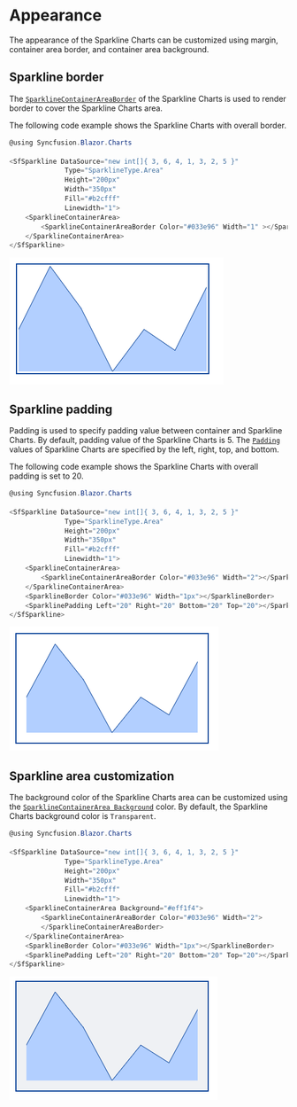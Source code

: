 # Appearance

The appearance of the Sparkline Charts can be customized using margin, container area border, and container area background.

## Sparkline border

The [`SparklineContainerAreaBorder`](https://help.syncfusion.com/cr/blazor/Syncfusion.Blazor~Syncfusion.Blazor.Charts.SparklineContainerAreaBorder.html) of the Sparkline Charts is used to render border to cover the Sparkline Charts area.

The following code example shows the Sparkline Charts with overall border.

```csharp
@using Syncfusion.Blazor.Charts

<SfSparkline DataSource="new int[]{ 3, 6, 4, 1, 3, 2, 5 }"
              Type="SparklineType.Area"
              Height="200px"
              Width="350px"
              Fill="#b2cfff"
              Linewidth="1">
    <SparklineContainerArea>
        <SparklineContainerAreaBorder Color="#033e96" Width="1" ></SparklineContainerAreaBorder>
    </SparklineContainerArea>
</SfSparkline>
```

![Sparkline Charts with border](./images/Appearance/border.png)

## Sparkline padding

Padding is used to specify padding value between container and Sparkline Charts. By default, padding value of the Sparkline Charts is 5. The [`Padding`](https://help.syncfusion.com/cr/blazor/Syncfusion.Blazor~Syncfusion.Blazor.Charts.SparklinePadding.html) values of Sparkline Charts are specified by the left, right, top, and bottom.

The following code example shows the Sparkline Charts with overall padding is set to 20.

```csharp
@using Syncfusion.Blazor.Charts

<SfSparkline DataSource="new int[]{ 3, 6, 4, 1, 3, 2, 5 }"
              Type="SparklineType.Area"
              Height="200px"
              Width="350px"
              Fill="#b2cfff"
              Linewidth="1">
    <SparklineContainerArea>
        <SparklineContainerAreaBorder Color="#033e96" Width="2"></SparklineContainerAreaBorder>
    </SparklineContainerArea>
    <SparklineBorder Color="#033e96" Width="1px"></SparklineBorder>
    <SparklinePadding Left="20" Right="20" Bottom="20" Top="20"></SparklinePadding>
</SfSparkline>
```

![Sparkline Charts border with Color](./images/Appearance/Padding.png)

## Sparkline area customization

The background color of the Sparkline Charts area can be customized using the [`SparklineContainerArea Background`](https://help.syncfusion.com/cr/blazor/Syncfusion.Blazor~Syncfusion.Blazor.Charts.SparklineContainerArea~Background.html) color. By default, the Sparkline Charts background color is `Transparent`.

```csharp
@using Syncfusion.Blazor.Charts

<SfSparkline DataSource="new int[]{ 3, 6, 4, 1, 3, 2, 5 }"
              Type="SparklineType.Area"
              Height="200px"
              Width="350px"
              Fill="#b2cfff"
              Linewidth="1">
    <SparklineContainerArea Background="#eff1f4">
        <SparklineContainerAreaBorder Color="#033e96" Width="2">
        </SparklineContainerAreaBorder>
    </SparklineContainerArea>
    <SparklineBorder Color="#033e96" Width="1px"></SparklineBorder>
    <SparklinePadding Left="20" Right="20" Bottom="20" Top="20"></SparklinePadding>
</SfSparkline>
```

![Sparkline Charts border width customization](./images/Appearance/ContainerBackground.png)
